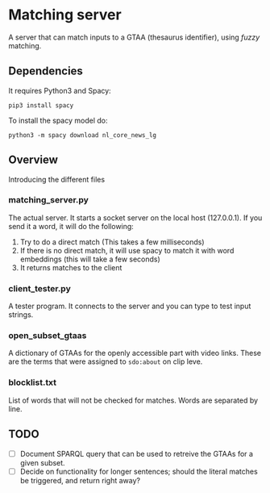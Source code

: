 # Matching server

A server that can match inputs to a GTAA (thesaurus identifier), using *fuzzy* matching. 

## Dependencies
It requires Python3 and Spacy:

```pip3 install spacy```

To install the spacy model do:

```python3 -m spacy download nl_core_news_lg``` 

## Overview
Introducing the different files 

### matching_server.py 
The actual server. It starts a socket server on the local host (127.0.0.1). If you send it a word, it will do the following: 

1. Try to do a direct match (This takes a few milliseconds)
2. If there is no direct match, it will use spacy to match it with word embeddings (this will take a few seconds)
3. It returns matches to the client

### client_tester.py
A tester program. It connects to the server and you can type to test input strings. 

### open_subset_gtaas
A dictionary of GTAAs for the openly accessible part with video links. These are the terms that were assigned to ```sdo:about``` on clip leve. 

### blocklist.txt
List of words that will not be checked for matches. Words are separated by line. 

## TODO
- [ ] Document SPARQL query that can be used to retreive the GTAAs for a given subset. 
- [ ] Decide on functionality for longer sentences; should the literal matches be triggered, and return right away?